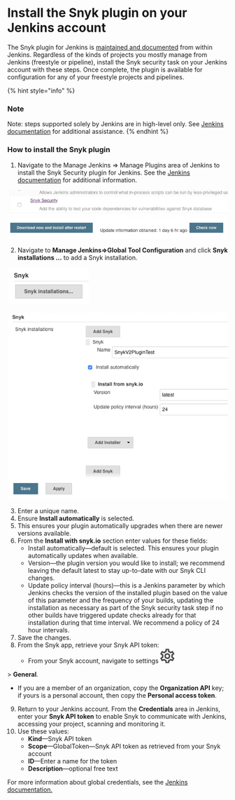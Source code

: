 # Install the Snyk plugin on your Jenkins account

The Snyk plugin for Jenkins is [maintained and documented](https://plugins.jenkins.io/snyk-security-scanner) from within Jenkins. Regardless of the kinds of projects you mostly manage from Jenkins \(freestyle or pipeline\), install the Snyk security task on your Jenkins account with these steps. Once complete, the plugin is available for configuration for any of your freestyle projects and pipelines.

{% hint style="info" %}
### Note

Note: steps supported solely by Jenkins are in high-level only. See [Jenkins documentation](https://jenkins.io/doc/) for additional assistance.
{% endhint %}

### How to install the Snyk plugin

1. Navigate to the Manage Jenkins =&gt; Manage Plugins area of Jenkins to install the Snyk Security plugin for Jenkins. See the [Jenkins documentation](https://jenkins.io/doc/) for additional information.

![image1.png](../../.gitbook/assets/uuid-a1504227-4c48-ab40-d363-ab5dc74b1c71-en%20%281%29.png)


2. Navigate to **Manage Jenkins=&gt;Global Tool Configuration** and click **Snyk installations ...** to add a Snyk installation.

![image2.png](../../.gitbook/assets/uuid-58fedef0-524e-ba88-e4f9-2ce8fd1b2430-en.png)


![image3.png](../../.gitbook/assets/uuid-253d3b55-1301-e97c-636b-2c25b90089e2-en%20%281%29%20%281%29%20%281%29.png)


3. Enter a unique name.
4. Ensure **Install automatically** is selected.
5. This ensures your plugin automatically upgrades when there are newer versions available.
6. From the **Install with snyk.io** section enter values for these fields:
   * Install automatically—default is selected. This ensures your plugin automatically updates when available.
   * Version—the plugin version you would like to install; we recommend leaving the default latest to stay up-to-date with our Snyk CLI changes.
   * Update policy interval \(hours\)—this is a Jenkins parameter by which Jenkins checks the version of the installed plugin based on the value of this parameter and the frequency of your builds, updating the installation as necessary as part of the Snyk security task step if no other builds have triggered update checks already for that installation during that time interval. We recommend a policy of 24 hour intervals.
7. Save the changes.
8. From the Snyk app, retrieve your Snyk API token:
   * From your Snyk account, navigate to settings ![cog\_icon.png](../../.gitbook/assets/cog_icon.png)

 &gt; **General**.
   * If you are a member of an organization, copy the **Organization API** key; if yours is a personal account, then copy the **Personal access token**.
9. Return to your Jenkins account. From the **Credentials** area in Jenkins, enter your **Snyk API token** to enable Snyk to communicate with Jenkins, accessing your project, scanning and monitoring it.
10. Use these values:
    * **Kind**—Snyk API token
    * **Scope**—GlobalToken—Snyk API token as retrieved from your Snyk account
    * **ID**—Enter a name for the token
    * **Description**—optional free text

For more information about global credentials, see the [Jenkins documentation.](https://plugins.jenkins.io/snyk-security-scanner)

